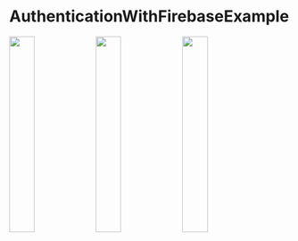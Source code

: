 # AuthenticationWithFirebaseExample

<img src="https://user-images.githubusercontent.com/23694053/164498123-c32f2362-afce-4085-a081-4f89ade966a5.png" width="30%" height="30%" />
<img src="https://user-images.githubusercontent.com/23694053/164498162-5dc6a818-673f-463c-bb4e-2292042233d4.png" width="30%" height="30%" />
<img src="https://user-images.githubusercontent.com/23694053/164498173-a996a445-b26d-45fb-970f-e3302d33f02f.png" width="30%" height="30%" />
